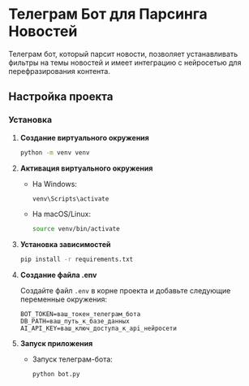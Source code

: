 # Телеграм Бот для Парсинга Новостей

Телеграм бот, который парсит новости, позволяет устанавливать фильтры на темы новостей и имеет интеграцию с нейросетью для перефразирования контента.


## Настройка проекта

### Установка

1. **Создание виртуального окружения**

   ```bash
   python -m venv venv
   ```

2. **Активация виртуального окружения**

   - На Windows:

     ```bash
     venv\Scripts\activate
     ```

   - На macOS/Linux:

     ```bash
     source venv/bin/activate
     ```

3. **Установка зависимостей**

   ```bash
   pip install -r requirements.txt
   ```

4. **Создание файла .env**

   Создайте файл `.env` в корне проекта и добавьте следующие переменные окружения:

   ```plaintext
   BOT_TOKEN=ваш_токен_телеграм_бота
   DB_PATH=ваш_путь_к_базе_данных
   AI_API_KEY=ваш_ключ_доступа_к_api_нейросети
   ```

5. **Запуск приложения**

   - Запуск телеграм-бота:

     ```bash
     python bot.py
     ```

